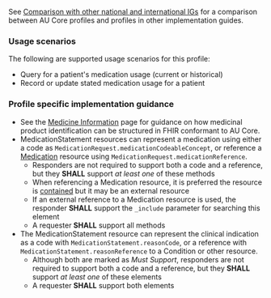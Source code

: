 See [Comparison with other national and international IGs](comparison.html) for a comparison between AU Core profiles and profiles in other implementation guides.

### Usage scenarios

The following are supported usage scenarios for this profile:

- Query for a patient's medication usage (current or historical)
- Record or update stated medication usage for a patient


### Profile specific implementation guidance
  - See the [Medicine Information](medicine-information.html) page for guidance on how medicinal product identification can be structured in FHIR conformant to AU Core.
  - MedicationStatement resources can represent a medication using either a code as `MedicationRequest.medicationCodeableConcept`, or reference a [Medication](http://hl7.org/fhir/R4/medication.html) resource using `MedicationRequest.medicationReference`.
    - Responders are not required to support both a code and a reference, but they **SHALL** support *at least one* of these methods
    - When referencing a Medication resource, it is preferred the resource is [contained](http://hl7.org/fhir/R4/references.html#contained) but it may be an external resource
    - If an external reference to a Medication resource is used, the responder **SHALL** support the `_include` parameter for searching this element
    - A requester **SHALL** support all methods
  - The MedicationStatement resource can represent the clinical indication as a code with `MedicationStatement.reasonCode`, or a reference with `MedicationStatement.reasonReference` to a Condition or other resource.
    - Although both are marked as *Must Support*, responders are not required to support both a code and a reference, but they **SHALL** support *at least one* of these elements
    - A requester **SHALL** support both elements 